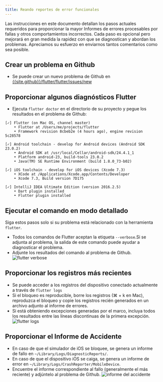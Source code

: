 ```yaml
---
title: Reando reportes de error funcionales
---
```


Las instrucciones en este documento detallan los pasos actuales requeridos para proporcionar la mayor
Informes de errores procesables por fallas y otros comportamientos incorrectos. Cada paso es opcional pero
mejorará en gran medida la rapidez con que se diagnostican y abordan los problemas. Apreciamos su
esfuerzo en enviarnos tantos comentarios como sea posible.

## Crear un problema en Github

* Se puede crear un nuevo problema de Github en
 [{{site.github}}/flutter/flutter/issues/new](https://github.com/flutter/flutter/issues/choose)

## Proporcionar algunos diagnósticos Flutter

* Ejecuta `flutter doctor` en el directorio de su proyecto y pegue los resultados en el problema de Github:

```
[✓] Flutter (on Mac OS, channel master)
    • Flutter at /Users/me/projects/flutter
    • Framework revision 8cbeb2e (4 hours ago), engine revision 5c28578

[✓] Android toolchain - develop for Android devices (Android SDK 23.0.2)
    • Android SDK at /usr/local/Cellar/android-sdk/24.4.1_1
    • Platform android-23, build-tools 23.0.2
    • Java(TM) SE Runtime Environment (build 1.8.0_73-b02)

[✓] iOS toolchain - develop for iOS devices (Xcode 7.3)
    • XCode at /Applications/Xcode.app/Contents/Developer
    • Xcode 7.3, Build version 7D175

[✓] IntelliJ IDEA Ultimate Edition (version 2016.2.5)
    • Dart plugin installed
    • Flutter plugin installed
```

## Ejecutar el comando en modo detallado

Siga estos pasos solo si su problema está relacionado con la herramienta `flutter`.

* Todos los comandos de Flutter aceptan la etiqueta `--verbose`.Si se adjunta al problema, la salida de este comando puede ayudar a diagnosticar el problema.
* Adjunte los resultados del comando al problema de Github.
![flutter verbose](/images/verbose_flag.png)

## Proporcionar los registros más recientes

* Se puede acceder a los registros del dispositivo conectado actualmente a través de `flutter logs`
* Si el bloqueo es reproducible, borre los registros (⌘ + k en Mac), reproduzca el bloqueo y copie los registros recién generados en un archivo adjunto al informe de errores.
* Si está obteniendo excepciones generadas por el marco, incluya todos los resultados entre las líneas discontinuas de la primera excepción.
![flutter logs](/images/logs.png)

## Proporcionar el Informe de Accidente

* En caso de que el simulador de iOS se bloquee, se genera un informe de fallo en `~/Library/Logs/DiagnosticReports/`.
* En caso de que el dispositivo iOS se caiga, se genera un informe de error en `~/Library/Logs/CrashReporter/MobileDevice`.
* Encuentre el informe correspondiente al fallo (generalmente el más reciente) y adjúntelo al problema de Github.
![informe del accidente](/images/crash_reports.png)